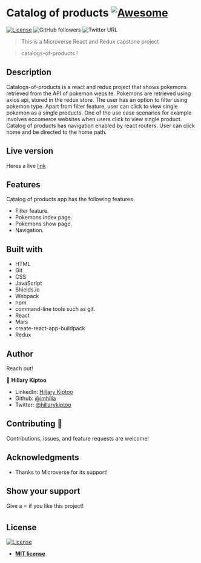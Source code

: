 # Catalog of products [![Awesome](https://cdn.rawgit.com/sindresorhus/awesome/d7305f38d29fed78fa85652e3a63e154dd8e8829/media/badge.svg)](https://github.com/imhilla/catalogs-of-products)

[![License](https://img.shields.io/badge/License-MIT-green.svg)]()
![GitHub followers](https://img.shields.io/github/followers/imhilla?label=imhilla&style=social)
![Twitter URL](https://img.shields.io/twitter/follow/hillarykiptoo_?label=Follow&style=social)

> This is a Microverse React and Redux capstone project

>  catalogs-of-products !

## Description

Catalogs-of-products is a react and redux project that shows pokemons retrieved from the API of pokemon website. Pokemons are retrieved using axios api, stored in the redux store. The user has an option to filter using pokemon type.
Apart from filter feature, user can click to view single pokemon as a single products. One of the use case scenarios 
for example involves eccomerce websites when users click to view single product.
Catalog of products has navigation enabled by react routers. User can click  home and be directed to the home path.

## Live version

Heres a live <a href="https://catalog-of-products.herokuapp.com/ ">link</a>


## Features

Catalog of products app has the following features
- Filter feature.
- Pokemons index page.
- Pokemons show page.
- Navigation.

## Built with

- HTML
- Git
- CSS
- JavaScript
- Shields.io
- Webpack
- npm
- command-line tools such as git.
- React
- Mars
- create-react-app-buildpack
- Redux

## Author

Reach out!

👤 **Hillary Kiptoo**

- LinkedIn: [Hillary Kiptoo](https://www.linkedin.com/in/hillarykiptoo)
- Github: [@imhilla](https://github.com/imhilla)
- Twitter: [@hillarykiptoo](https://twitter.com/hillarykiptoo_)

## Contributing 🤝

Contributions, issues, and feature requests are welcome!

## Acknowledgments

- Thanks to Microverse for its support!

## Show your support

Give a ⭐️ if you like this project!

## License

[![License](http://img.shields.io/:license-mit-blue.svg?style=flat-square)](http://badges.mit-license.org)

- **[MIT license](http://opensource.org/licenses/mit-license.php)**
